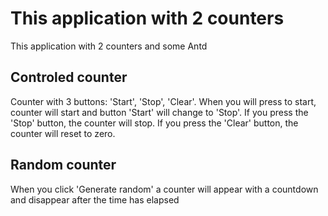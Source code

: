 # This application with 2 counters

This application with 2 counters and some Antd

## Controled counter

Counter with 3 buttons: 'Start', 'Stop', 'Clear'. When you will press to start, counter will start and button 'Start' will change to 'Stop'. If you press the 'Stop' button, the counter will stop. If you press the 'Clear' button, the counter will reset to zero.

## Random counter

When you click 'Generate random' a counter will appear with a countdown and disappear after the time has elapsed
